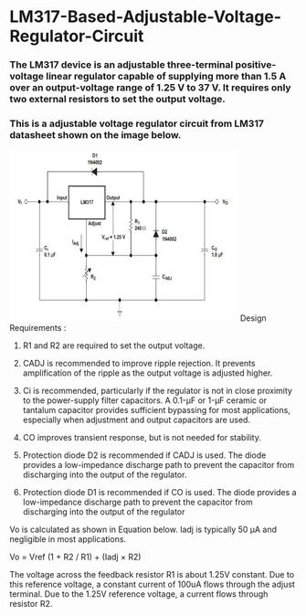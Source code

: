 # LM317-Based-Adjustable-Voltage-Regulator-Circuit

### The LM317 device is an adjustable three-terminal positive-voltage linear regulator capable of supplying more than 1.5 A over an output-voltage range of 1.25 V to 37 V. It requires only two external resistors to set the output voltage.
### This is a adjustable voltage regulator circuit from LM317 datasheet shown on the image below.
<img src="designbyTI.JPG" width = "400" height = "300" >
Design Requirements : 

1. R1 and R2 are required to set the output voltage.

2. CADJ is recommended to improve ripple rejection. It prevents amplification of the ripple as the output voltage
is adjusted higher.

3. Ci is recommended, particularly if the regulator is not in close proximity to the power-supply filter capacitors. A
0.1-µF or 1-µF ceramic or tantalum capacitor provides sufficient bypassing for most applications, especially
when adjustment and output capacitors are used.

4. CO improves transient response, but is not needed for stability.

5. Protection diode D2 is recommended if CADJ is used. The diode provides a low-impedance discharge path to
prevent the capacitor from discharging into the output of the regulator.

6. Protection diode D1 is recommended if CO is used. The diode provides a low-impedance discharge path to
prevent the capacitor from discharging into the output of the regulator

Vo is calculated as shown in Equation below. Iadj is typically 50 µA and negligible in most applications.

Vo = Vref (1 + R2 / R1) + (Iadj × R2)

The voltage across the feedback resistor R1 is about 1.25V constant. Due to this reference voltage, a constant current of 100uA flows through the adjust terminal. Due to the 1.25V reference voltage, a current flows through resistor R2.
